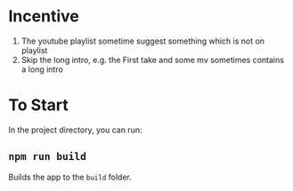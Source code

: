 # Incentive

1. The youtube playlist sometime suggest something which is not on playlist
1. Skip the long intro, e.g. the First take and some mv sometimes contains a long intro

# To Start

In the project directory, you can run:

## `npm run build`

Builds the app to the `build` folder.
